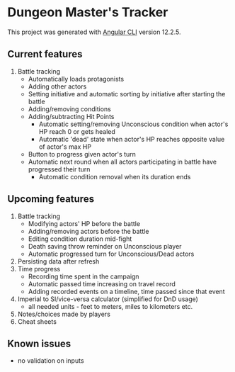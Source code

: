 # Dungeon Master's Tracker

This project was generated with [Angular CLI](https://github.com/angular/angular-cli) version 12.2.5.

## Current features
1. Battle tracking
    * Automatically loads protagonists
    * Adding other actors
    * Setting initiative and automatic sorting by initiative after starting the battle
    * Adding/removing conditions
    * Adding/subtracting Hit Points
        * Automatic setting/removing Unconscious condition when actor's HP reach 0 or gets healed
        * Automatic 'dead' state when actor's HP reaches opposite value of actor's max HP
    * Button to progress given actor's turn
    * Automatic next round when all actors participating in battle have progressed their turn
        * Automatic condition removal when its duration ends

## Upcoming features
1. Battle tracking
    * Modifying actors' HP before the battle
    * Adding/removing actors before the battle
    * Editing condition duration mid-fight
    * Death saving throw reminder on Unconscious player
    * Automatic progressed turn for Unconscious/Dead actors
2. Persisting data after refresh
3. Time progress
    * Recording time spent in the campaign
    * Automatic passed time increasing on travel record
    * Adding recorded events on a timeline, time passed since that event
4. Imperial to SI/vice-versa calculator (simplified for DnD usage)
    * all needed units - feet to meters, miles to kilometers etc.
5. Notes/choices made by players
6. Cheat sheets

## Known issues
* no validation on inputs
